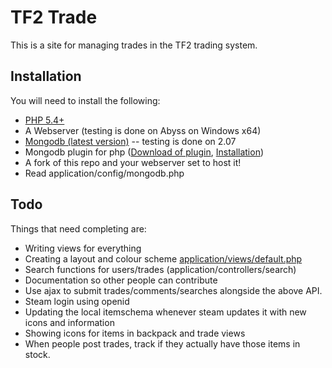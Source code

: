 TF2 Trade
=========

This is a site for managing trades in the TF2 trading system.

Installation
------------

You will need to install the following:

* [PHP 5.4+](http://php.net/downloads.php)
* A Webserver (testing is done on Abyss on Windows x64)
* [Mongodb (latest version)](http://www.mongodb.org/downloads) -- testing is done on 2.07
* Mongodb plugin for php ([Download of plugin](https://github.com/mongodb/mongo-php-driver/downloads), [Installation](http://php.net/manual/en/mongo.installation.php))
* A fork of this repo and your webserver set to host it!
* Read application/config/mongodb.php

Todo
----

Things that need completing are:

* Writing views for everything
* Creating a layout and colour scheme [application/views/default.php](tf2trade/tree/master/application/views/default.php)
* Search functions for users/trades (application/controllers/search)
* Documentation so other people can contribute
* Use ajax to submit trades/comments/searches alongside the above API.
* Steam login using openid
* Updating the local itemschema whenever steam updates it with new icons and information
* Showing icons for items in backpack and trade views
* When people post trades, track if they actually have those items in stock.
